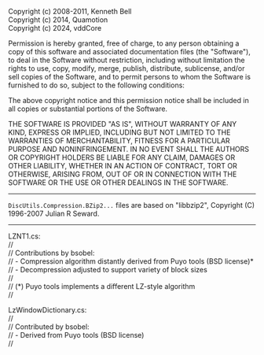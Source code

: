 Copyright (c) 2008-2011, Kenneth Bell  
Copyright (c) 2014, Quamotion  
Copyright (c) 2024, vddCore

Permission is hereby granted, free of charge, to any person obtaining a
copy of this software and associated documentation files (the "Software"),
to deal in the Software without restriction, including without limitation
the rights to use, copy, modify, merge, publish, distribute, sublicense,
and/or sell copies of the Software, and to permit persons to whom the
Software is furnished to do so, subject to the following conditions:

The above copyright notice and this permission notice shall be included in
all copies or substantial portions of the Software.

THE SOFTWARE IS PROVIDED "AS IS", WITHOUT WARRANTY OF ANY KIND, EXPRESS OR
IMPLIED, INCLUDING BUT NOT LIMITED TO THE WARRANTIES OF MERCHANTABILITY,
FITNESS FOR A PARTICULAR PURPOSE AND NONINFRINGEMENT. IN NO EVENT SHALL THE
AUTHORS OR COPYRIGHT HOLDERS BE LIABLE FOR ANY CLAIM, DAMAGES OR OTHER
LIABILITY, WHETHER IN AN ACTION OF CONTRACT, TORT OR OTHERWISE, ARISING
FROM, OUT OF OR IN CONNECTION WITH THE SOFTWARE OR THE USE OR OTHER
DEALINGS IN THE SOFTWARE.

---

`DiscUtils.Compression.BZip2...` files are based on "libbzip2", Copyright (C) 1996-2007 Julian R Seward.

---

LZNT1.cs:  
//  
// Contributions by bsobel:  
//   - Compression algorithm distantly derived from Puyo tools (BSD license)*  
//   - Decompression adjusted to support variety of block sizes  
//  
// (*) Puyo tools implements a different LZ-style algorithm  
//  

LzWindowDictionary.cs:  
//  
// Contributed by bsobel:  
//   - Derived from Puyo tools (BSD license)  
//  
